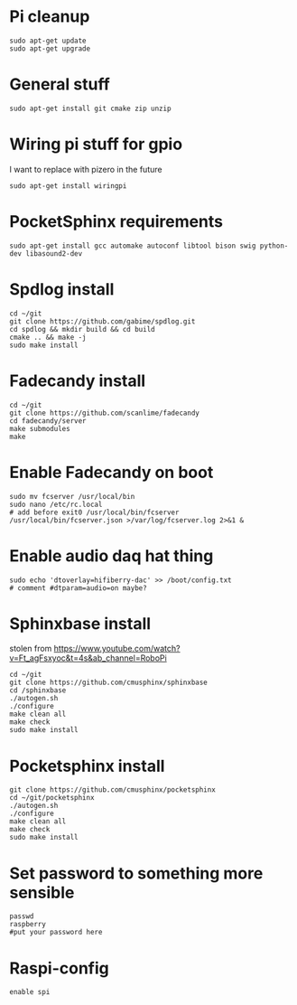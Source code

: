 # Pi cleanup
```
sudo apt-get update
sudo apt-get upgrade
```

# General stuff
```
sudo apt-get install git cmake zip unzip
```

# Wiring pi stuff for gpio
I want to replace with pizero in the future
```
sudo apt-get install wiringpi
```
# PocketSphinx requirements
```
sudo apt-get install gcc automake autoconf libtool bison swig python-dev libasound2-dev
```

# Spdlog install
```
cd ~/git
git clone https://github.com/gabime/spdlog.git
cd spdlog && mkdir build && cd build
cmake .. && make -j
sudo make install
```

# Fadecandy install
```
cd ~/git
git clone https://github.com/scanlime/fadecandy
cd fadecandy/server
make submodules
make
```

# Enable Fadecandy on boot
```
sudo mv fcserver /usr/local/bin
sudo nano /etc/rc.local
# add before exit0 /usr/local/bin/fcserver /usr/local/bin/fcserver.json >/var/log/fcserver.log 2>&1 &
```

# Enable audio daq hat thing
```
sudo echo 'dtoverlay=hifiberry-dac' >> /boot/config.txt
# comment #dtparam=audio=on maybe?
```



# Sphinxbase install
stolen from https://www.youtube.com/watch?v=Ft_agFsxyoc&t=4s&ab_channel=RoboPi
```
cd ~/git
git clone https://github.com/cmusphinx/sphinxbase
cd /sphinxbase
./autogen.sh
./configure
make clean all
make check
sudo make install
```

# Pocketsphinx install
```
git clone https://github.com/cmusphinx/pocketsphinx
cd ~/git/pocketsphinx
./autogen.sh 
./configure 
make clean all 
make check 
sudo make install
```

# Set password to something more sensible
```
passwd
raspberry
#put your password here
```

# Raspi-config
```
enable spi
```